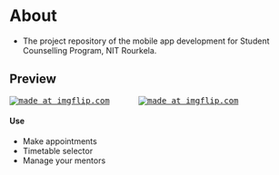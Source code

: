 # About
- The project repository of the mobile app development for Student Counselling Program, NIT Rourkela.
## Preview
<pre>
<a href="https://imgflip.com/gif/3cftti"><img src="https://i.imgflip.com/3cftti.gif" title="made at imgflip.com"/></a>      <a href="https://imgflip.com/gif/3cftvz"><img src="https://i.imgflip.com/3cftvz.gif" title="made at imgflip.com"/></a>
</pre>
#### Use
- Make appointments
- Timetable selector
- Manage your mentors

